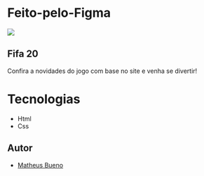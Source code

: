 # Feito-pelo-Figma

![](Captura%20de%20Tela%202024-10-30%20às%2009.01.31.png)

## Fifa 20

Confira a novidades do jogo com base no site e venha se divertir!



# Tecnologias 
- Html
- Css


## Autor
- [Matheus Bueno](bueninkt.github.io/Feito-pelo-Figma/)
